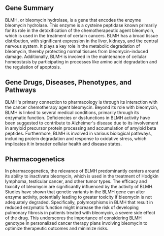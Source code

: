 ## Gene Summary
BLMH, or bleomycin hydrolase, is a gene that encodes the enzyme bleomycin hydrolase. This enzyme is a cysteine peptidase known primarily for its role in the detoxification of the chemotherapeutic agent bleomycin, which is used in the treatment of certain cancers. BLMH has a broad tissue distribution, with significant expression in the liver, kidneys, and the central nervous system. It plays a key role in the metabolic degradation of bleomycin, thereby protecting normal tissues from bleomycin-induced damage. Additionally, BLMH is involved in the maintenance of cellular homeostasis by participating in processes like amino acid degradation and the regulation of apoptosis.

## Gene Drugs, Diseases, Phenotypes, and Pathways
BLMH's primary connection to pharmacology is through its interaction with the cancer chemotherapy agent bleomycin. Beyond its role with bleomycin, BLMH is linked to several medical conditions, primarily through its enzymatic function. Deficiencies or dysfunctions in BLMH activity have been suggested to contribute to Alzheimer's disease due to its involvement in amyloid precursor protein processing and accumulation of amyloid beta peptides. Furthermore, BLMH is involved in various biological pathways, including protein degradation and response to oxidative stress, which implicates it in broader cellular health and disease states.

## Pharmacogenetics
In pharmacogenetics, the relevance of BLMH predominantly centers around its ability to inactivate bleomycin, which is used in the treatment of Hodgkin lymphoma, testicular cancer, and other tumor types. The efficacy and toxicity of bleomycin are significantly influenced by the activity of BLMH. Studies have shown that genetic variants in the BLMH gene can alter enzyme activity, potentially leading to greater toxicity if bleomycin is not adequately degraded. Specifically, polymorphisms in BLMH that result in reduced enzymatic function might increase the risk of developing pulmonary fibrosis in patients treated with bleomycin, a severe side effect of the drug. This underscores the importance of considering BLMH genotype in personalized cancer therapy plans involving bleomycin to optimize therapeutic outcomes and minimize risks.
